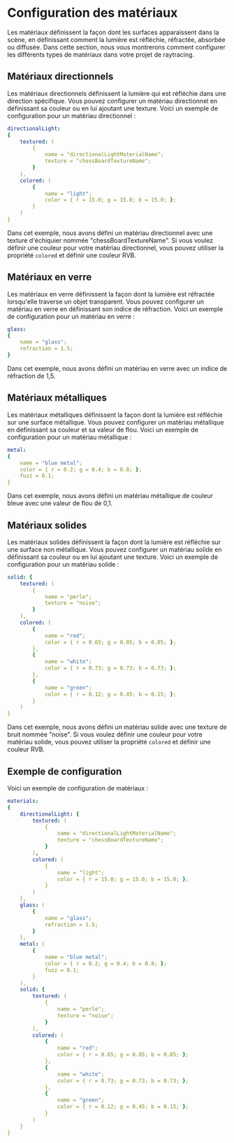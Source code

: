 # Configuration des matériaux

Les matériaux définissent la façon dont les surfaces apparaissent dans la scène, en définissant comment la lumière est réfléchie, réfractée, absorbée ou diffusée. Dans cette section, nous vous montrerons comment configurer les différents types de matériaux dans votre projet de raytracing.

## Matériaux directionnels

Les matériaux directionnels définissent la lumière qui est réfléchie dans une direction spécifique. Vous pouvez configurer un matériau directionnel en définissant sa couleur ou en lui ajoutant une texture. Voici un exemple de configuration pour un matériau directionnel :

```yaml
directionalLight:
{
    textured: (
        {
            name = "directionalLightMaterialName";
            texture = "chessBoardTextureName";
        }
    ),
    colored: (
        {
            name = "light";
            color = { r = 15.0; g = 15.0; b = 15.0; };
        }
    )
}
```

Dans cet exemple, nous avons défini un matériau directionnel avec une texture d'échiquier nommée "chessBoardTextureName". Si vous voulez définir une couleur pour votre matériau directionnel, vous pouvez utiliser la propriété `colored` et définir une couleur RVB.

## Matériaux en verre

Les matériaux en verre définissent la façon dont la lumière est réfractée lorsqu'elle traverse un objet transparent. Vous pouvez configurer un matériau en verre en définissant son indice de réfraction. Voici un exemple de configuration pour un matériau en verre :

```yaml
glass:
{
    name = "glass";
    refraction = 1.5;
}
```

Dans cet exemple, nous avons défini un matériau en verre avec un indice de réfraction de 1,5.

## Matériaux métalliques

Les matériaux métalliques définissent la façon dont la lumière est réfléchie sur une surface métallique. Vous pouvez configurer un matériau métallique en définissant sa couleur et sa valeur de flou. Voici un exemple de configuration pour un matériau métallique :

```yaml
metal:
{
    name = "blue metal";
    color = { r = 0.2; g = 0.4; b = 0.8; };
    fuzz = 0.1;
}
```

Dans cet exemple, nous avons défini un matériau métallique de couleur bleue avec une valeur de flou de 0,1.

## Matériaux solides

Les matériaux solides définissent la façon dont la lumière est réfléchie sur une surface non métallique. Vous pouvez configurer un matériau solide en définissant sa couleur ou en lui ajoutant une texture. Voici un exemple de configuration pour un matériau solide :

```yaml
solid: {
    textured: (
        {
            name = "perle";
            texture = "noise";
        }
    ),
    colored: (
        {
            name = "red";
            color = { r = 0.65; g = 0.05; b = 0.05; };
        },
        {
            name = "white";
            color = { r = 0.73; g = 0.73; b = 0.73; };
        },
        {
            name = "green";
            color = { r = 0.12; g = 0.45; b = 0.15; };
        }
    )
}
```

Dans cet exemple, nous avons défini un matériau solide avec une texture de bruit nommée "noise". Si vous voulez définir une couleur pour votre matériau solide, vous pouvez utiliser la propriété `colored` et définir une couleur RVB.

## Exemple de configuration

Voici un exemple de configuration de matériaux :

```yaml
materials:
{
    directionalLight: {
        textured: (
            {
                name = "directionalLightMaterialName";
                texture = "chessBoardTextureName";
            }
        ),
        colored: (
            {
                name = "light";
                color = { r = 15.0; g = 15.0; b = 15.0; };
            }
        )
    },
    glass: (
        {
            name = "glass";
            refraction = 1.5;
        }
    ),
    metal: (
        {
            name = "blue metal";
            color = { r = 0.2; g = 0.4; b = 0.8; };
            fuzz = 0.1;
        }
    ),
    solid: {
        textured: (
            {
                name = "perle";
                texture = "noise";
            }
        ),
        colored: (
            {
                name = "red";
                color = { r = 0.65; g = 0.05; b = 0.05; };
            },
            {
                name = "white";
                color = { r = 0.73; g = 0.73; b = 0.73; };
            },
            {
                name = "green";
                color = { r = 0.12; g = 0.45; b = 0.15; };
            }
        )
    }
}
```